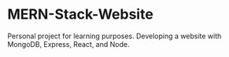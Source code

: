 # MERN-Stack-Website
Personal project for learning purposes. Developing a website with MongoDB, Express, React, and Node.
